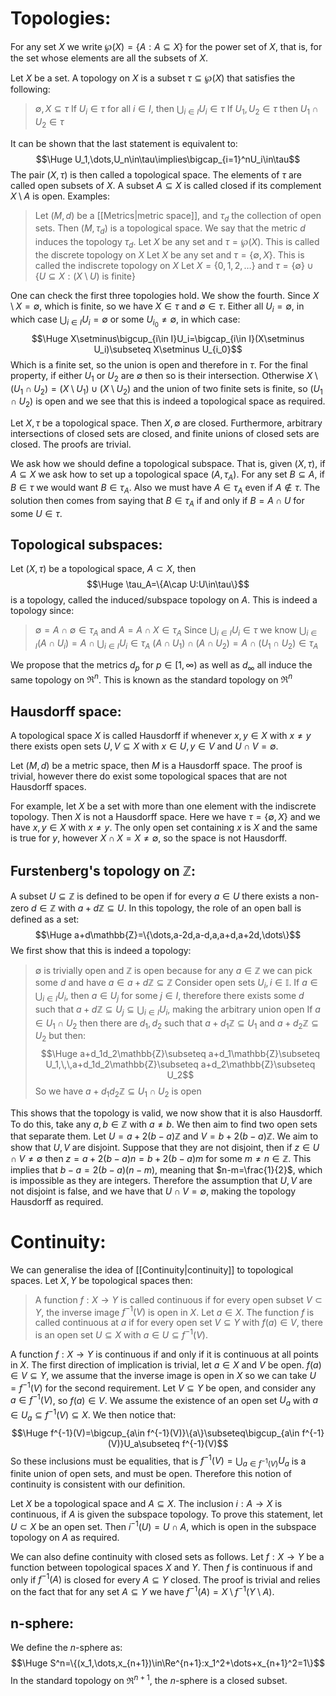 
# Topologies:

For any set $X$ we write $\wp(X)=\{A:A\subseteq X\}$ for the power set of $X$, that is, for the set whose elements are all the subsets of $X$.

Let $X$ be a set. A topology on $X$ is a subset $\tau\subseteq\wp(X)$ that satisfies the following:
> $\emptyset,X\subseteq\tau$
> If $U_i\in\tau$ for all $i\in I$, then $\bigcup_{i\in I}U_i\in\tau$
> If $U_1,U_2\in\tau$ then $U_1\cap U_2\in\tau$

It can be shown that the last statement is equivalent to:$$\Huge U_1,\dots,U_n\in\tau\implies\bigcap_{i=1}^nU_i\in\tau$$
The pair $(X,\tau)$ is then called a topological space. The elements of $\tau$ are called open subsets of $X$. A subset $A\subseteq X$ is called closed if its complement $X\setminus A$ is open. Examples:
>Let $(M,d)$ be a [[Metrics|metric space]], and $\tau_d$ the collection of open sets. Then $(M,\tau_d)$ is a topological space. We say that the metric $d$ induces the topology $\tau_d$.
>Let $X$ be any set and $\tau=\wp(X)$. This is called the discrete topology on $X$
>Let $X$ be any set and $\tau=\{\emptyset, X\}$. This is called the indiscrete topology on $X$
>Let $X=\{0,1,2,\dots\}$ and $\tau=\{\emptyset\}\cup\{U\subseteq X:(X\setminus U)\text{ is finite}\}$

One can check the first three topologies hold. We show the fourth. Since $X\setminus X=\emptyset$, which is finite, so we have $X\in\tau$ and $\emptyset\in\tau$. Either all $U_i=\emptyset$, in which case $\bigcup_{i\in I}U_i=\emptyset$ or some $U_{i_0}\neq\emptyset$, in which case:$$\Huge X\setminus\bigcup_{i\in I}U_i=\bigcap_{i\in I}(X\setminus U_i)\subseteq X\setminus U_{i_0}$$Which is a finite set, so the union is open and therefore in $\tau$. For the final property, if either $U_1$ or $U_2$ are $\emptyset$ then so is their intersection. Otherwise $X\setminus(U_1\cap U_2)=(X\setminus U_1)\cup(X\setminus U_2)$ and the union of two finite sets is finite, so $(U_1\cap U_2)$ is open and we see that this is indeed a topological space as required.

Let $X,\tau$ be a topological space. Then $X,\emptyset$ are closed. Furthermore, arbitrary intersections of closed sets are closed, and finite unions of closed sets are closed. The proofs are trivial.

We ask how we should define a topological subspace. That is, given $(X,\tau)$, if $A\subseteq X$ we ask how to set up a topological space $(A,\tau_A)$. For any set $B\subseteq A$, if $B\in\tau$ we would want $B\in\tau_A$. Also we must have $A\in\tau_A$ even if $A\notin\tau$. The solution then comes from saying that $B\in\tau_A$ if and only if $B=A\cap U$ for some $U\in\tau$.

## Topological subspaces:
Let $(X,\tau)$ be a topological space, $A\subset X$, then$$\Huge \tau_A=\{A\cap U:U\in\tau\}$$is a topology, called the induced/subspace topology on $A$. This is indeed a topology since:
> $\emptyset=A\cap\emptyset\in\tau_A$ and $A=A\cap X\in\tau_A$
> Since $\bigcup_{i\in I}U_i\in\tau$ we know $\bigcup_{i\in I}(A\cap U_i)=A\cap\bigcup_{i\in I}U_i\in\tau_A$
> $(A\cap U_1)\cap(A\cap U_2)=A\cap(U_1\cap U_2)\in\tau_A$

We propose that the metrics $d_p$ for $p\in[1,\infty)$ as well as $d_\infty$ all induce the same topology on $\Re^n$. This is known as the standard topology on $\Re^n$

## Hausdorff space:
A topological space $X$ is called Hausdorff if whenever $x,y\in X$ with $x\neq y$ there exists open sets $U,V\subseteq X$ with $x\in U,y\in V$ and $U\cap V=\emptyset$.

Let $(M,d)$ be a metric space, then $M$ is a Hausdorff space. The proof is trivial, however there do exist some topological spaces that are not Hausdorff spaces.

For example, let $X$ be a set with more than one element with the indiscrete topology. Then $X$ is not a Hausdorff space. Here we have $\tau=\{\emptyset, X\}$ and we have $x,y\in X$ with $x\neq y$. The only open set containing $x$ is $X$ and the same is true for $y$, however $X\cap X=X\neq\emptyset$, so the space is not Hausdorff.

## Furstenberg's  topology on $\mathbb{Z}$:
A subset $U\subseteq\mathbb{Z}$ is defined to be open if for every $a\in U$ there exists a non-zero $d\in\mathbb{Z}$ with $a+d\mathbb{Z}\subseteq U$. In this topology, the role of an open ball is defined as a set:$$\Huge a+d\mathbb{Z}=\{\dots,a-2d,a-d,a,a+d,a+2d,\dots\}$$We first show that this is indeed a topology:
> $\emptyset$ is trivially open and $\mathbb{Z}$ is open because for any $a\in\mathbb{Z}$ we can pick some $d$ and have $a\in a+d\mathbb{Z}\subseteq\mathbb{Z}$
> Consider open sets $U_i,i\in\mathbb{I}$. If $a\in\bigcup_{i\in I}U_i$, then $a\in U_j$ for some $j\in I$, therefore there exists some $d$ such that $a+d\mathbb{Z}\subseteq U_j\subseteq\bigcup_{i\in I}U_i$, making the arbitrary union open
> If $a\in U_1\cap U_2$ then there are $d_1,d_2$ such that $a+d_1\mathbb{Z}\subseteq U_1$ and $a+d_2\mathbb{Z}\subseteq U_2$ but then:$$\Huge a+d_1d_2\mathbb{Z}\subseteq a+d_1\mathbb{Z}\subseteq U_1,\,\,a+d_1d_2\mathbb{Z}\subseteq a+d_2\mathbb{Z}\subseteq U_2$$So we have $a+d_1d_2\mathbb{Z}\subseteq U_1\cap U_2$ is open

This shows that the topology is valid, we now show that it is also Hausdorff. To do this, take any $a,b\in\mathbb{Z}$ with $a\neq b$. We then aim to find two open sets that separate them. Let $U=a+2(b-a)\mathbb{Z}$ and $V=b+2(b-a)\mathbb{Z}$. We aim to show that $U,V$ are disjoint. Suppose that they are not disjoint, then if $z\in U\cap V\neq\emptyset$ then $z=a+2(b-a)n=b+2(b-a)m$ for some $m\neq n\in\mathbb{Z}$. This implies that $b-a=2(b-a)(n-m)$, meaning that $n-m=\frac{1}{2}$, which is impossible as they are integers. Therefore the assumption that $U,V$ are not disjoint is false, and we have that $U\cap V=\emptyset$, making the topology Hausdorff as required.

# Continuity:

We can generalise the idea of [[Continuity|continuity]] to topological spaces. Let $X,Y$ be topological spaces then:
> A function $f:X\rightarrow Y$ is called continuous if for every open subset $V\subset Y$, the inverse image $f^{-1}(V)$ is open in $X$.
> Let $a\in X$. The function $f$ is called continuous at $a$ if for every open set $V\subseteq Y$ with $f(a)\in V$, there is an open set $U\subseteq X$ with $a\in U\subseteq f^{-1}(V)$.

A function $f:X\rightarrow Y$ is continuous if and only if it is continuous at all points in $X$. The first direction of implication is trivial, let $a\in X$ and $V$ be open. $f(a)\in V\subseteq Y$, we assume that the inverse image is open in $X$ so we can take $U=f^{-1}(V)$ for the second requirement. Let $V\subseteq Y$ be open, and consider any $a\in f^{-1}(V)$, so $f(a)\in V$. We assume the existence of an open set $U_a$ with $a\in U_a\subseteq f^{-1}(V)\subseteq X$. We then notice that:$$\Huge f^{-1}(V)=\bigcup_{a\in f^{-1}(V)}\{a\}\subseteq\bigcup_{a\in f^{-1}(V)}U_a\subseteq f^{-1}(V)$$So these inclusions must be equalities, that is $f^{-1}(V)=\bigcup_{a\in f^{-1}(V)}U_a$ is a finite union of open sets, and must be open. Therefore this notion of continuity is consistent with our definition.

Let $X$ be a topological space and $A\subseteq X$. The inclusion $i:A\rightarrow X$ is continuous, if $A$ is given the subspace topology. To prove this statement, let $U\subset X$ be an open set. Then $i^{-1}(U)=U\cap A$, which is open in the subspace topology on $A$ as required.

We can also define continuity with closed sets as follows. Let $f:X\rightarrow Y$ be a function between topological spaces $X$ and $Y$. Then $f$ is continuous if and only if $f^{-1}(A)$ is closed for every $A\subseteq Y$ closed. The proof is trivial and relies on the fact that for any set $A\subseteq Y$ we have $f^{-1}(A)=X\setminus f^{-1}(Y\setminus A)$.

## n-sphere:
We define the $n$-sphere as:$$\Huge S^n=\{(x_1,\dots,x_{n+1})\in\Re^{n+1}:x_1^2+\dots+x_{n+1}^2=1\}$$
In the standard topology on $\Re^{n+1}$, the $n$-sphere is a closed subset.